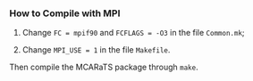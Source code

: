### How to Compile with MPI

1. Change `FC = mpif90` and `FCFLAGS = -O3` in the file `Common.mk`;

2. Change `MPI_USE = 1` in the file `Makefile`.

Then compile the MCARaTS package through `make`.
